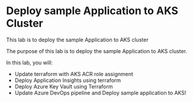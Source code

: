 # Deploy sample Application to AKS Cluster

This lab is to deploy the sample Application to AKS cluster

The purpose of this lab is to deploy the sample Application to AKS cluster. 

In this lab, you will:
- Update terraform with AKS ACR role assignment
- Deploy Application Insights using terraform
- Deploy Azure Key Vault using Terraform
- Update Azure DevOps pipeline and Deploy sample application to AKS!
